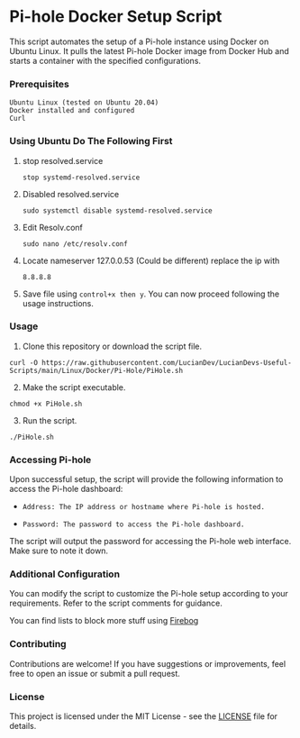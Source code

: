 # **Pi-hole Docker Setup Script**

This script automates the setup of a Pi-hole instance using Docker on Ubuntu Linux. It pulls the latest Pi-hole Docker image from Docker Hub and starts a container with the specified configurations.

### Prerequisites

    Ubuntu Linux (tested on Ubuntu 20.04)
    Docker installed and configured
	Curl

### Using Ubuntu Do The Following First
1. stop resolved.service

    `stop systemd-resolved.service`
2. Disabled resolved.service

    `sudo systemctl disable systemd-resolved.service`
3. Edit Resolv.conf

    `sudo nano /etc/resolv.conf`
4. Locate nameserver 127.0.0.53 (Could be different) replace the ip with

    `8.8.8.8`
5. Save file using `control+x then y`. You can now proceed following the usage instructions.

### Usage

1. Clone this repository or download the script file.

`curl -O https://raw.githubusercontent.com/LucianDev/LucianDevs-Useful-Scripts/main/Linux/Docker/Pi-Hole/PiHole.sh`

2. Make the script executable.

`chmod +x PiHole.sh`

3. Run the script.

`./PiHole.sh`

### Accessing Pi-hole

Upon successful setup, the script will provide the following information to access the Pi-hole dashboard:

-     Address: The IP address or hostname where Pi-hole is hosted.
-     Password: The password to access the Pi-hole dashboard.

The script will output the password for accessing the Pi-hole web interface. Make sure to note it down.

### Additional Configuration

You can modify the script to customize the Pi-hole setup according to your requirements. Refer to the script comments for guidance.

You can find lists to block more stuff using [Firebog](https://firebog.net/ "Firebog")

### Contributing

Contributions are welcome! If you have suggestions or improvements, feel free to open an issue or submit a pull request.

### License

This project is licensed under the MIT License - see the [LICENSE](https://github.com/LucianDev/LucianDevs-Useful-Scripts/blob/main/LICENSE "LICENSE") file for details.